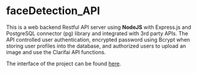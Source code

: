 # faceDetection_API

This is a web backend Restful API server using <strong>NodeJS</strong> with Express.js and PostgreSQL connector (pg) library and integrated with 3rd party APIs.
The API controlled user authentication, encrypted password using Bcrypt when storing user profiles into the database, and authorized users to upload an image and use the Clarifai API functions.

The interface of the project can be found [here](https://github.com/Joanne-PYL/faceDetection_interface).
